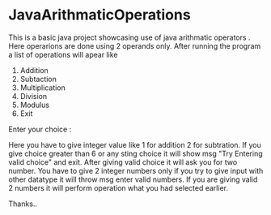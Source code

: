 # JavaArithmaticOperations

This is a basic java project showcasing use of java arithmatic operators .
Here operarions are done using 2 operands only.
After running the program a list of operations will apear like
  1. Addition
  2. Subtaction
  3. Multiplication
  4. Division
  5. Modulus
  6. Exit
  
  Enter your choice : 
 
Here you have to give integer value like 1 for addition 2 for subtration.
If you give choice greater than 6 or any sting choice it will show msg "Try Entering valid choice" and exit.
After giving valid choice it will ask you for two number.
You have to give 2 integer numbers only if you try to give input with other datatype it will throw msg enter valid numbers.
If you are giving valid 2 numbers it will perform operation what you had selected earlier.

Thanks..
